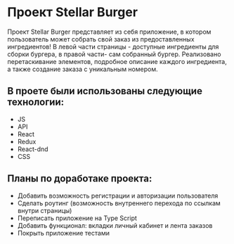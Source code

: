 # Проект Stellar Burger 
Проект Stellar Burger представляет из себя приложение, в котором пользователь может собрать свой заказ из предоставленных ингредиентов! 
В левой части страницы - доступные ингредиенты для сборки бургера, в правой  части- сам собранный бургер. Реализовано перетаскивание элементов, подробное описание каждого ингредиента, а также создание заказа с уникальным номером.

## В проете были использованы следующие технологии:
* JS
* API
* React
* Redux
* React-dnd
* CSS

## Планы по доработаке проекта:
* Добавить возможность регистрации и авторизации пользователя
* Сделать роутинг (возможность внутреннего перехода по ссылкам внутри страницы)
* Переписать приложение на Type Script
* Добавить функционал: вкладки личный кабинет и лента заказов
* Покрыть приложение тестами
